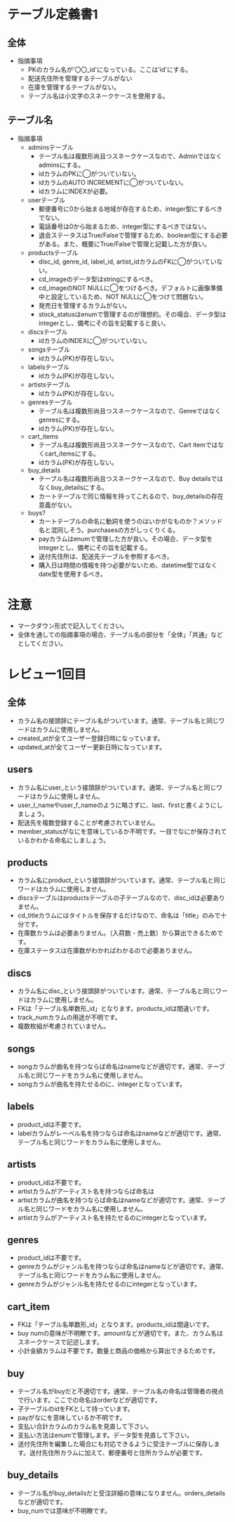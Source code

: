 # テーブル定義書1
## 全体
- 指摘事項
  - PKのカラム名が'〇〇_id'になっている。ここは'id'にする。
  - 配送先住所を管理するテーブルがない
  - 在庫を管理するテーブルがない。
  - テーブル名は小文字のスネークケースを使用する。

## テーブル名
- 指摘事項
  - adminsテーブル
    - テーブル名は複数形尚且つスネークケースなので、Adminではなくadminsにする。
    - idカラムのPKに◯がついていない。
    - idカラムのAUTO INCREMENTに◯がついていない。
    - idカラムにINDEXが必要。
  - userテーブル
    - 郵便番号に0から始まる地域が存在するため、integer型にするべきでない。
    - 電話番号は0から始まるため、integer型にするべきではない。
    - 退会ステータスはTrue/Falseで管理するため、boolean型にする必要がある。また、概要にTrue/Falseで管理と記載した方が良い。
  - productsテーブル
    - disc_id, genre_id, label_id, artist_idカラムのFKに◯がついていない。
    - cd_imageのデータ型はstringにするべき。
    - cd_imageのNOT NULLに◯をつけるべき。デフォルトに画像準備中と設定しているため、NOT NULLに◯をつけて問題ない。
    - 発売日を管理するカラムがない。
    - stock_statusはenumで管理するのが理想的。その場合、データ型はintegerとし、備考にその旨を記載すると良い。
  - discsテーブル
    - idカラムのINDEXに◯がついていない。
  - songsテーブル
    - idカラム(PK)が存在しない。
  - labelsテーブル
    - idカラム(PK)が存在しない。
  - artistsテーブル
    - idカラム(PK)が存在しない。
  - genresテーブル
    - テーブル名は複数形尚且つスネークケースなので、Genreではなくgenresにする。
    - idカラム(PK)が存在しない。
   - cart_items
     - テーブル名は複数形尚且つスネークケースなので、Cart itemではなくcart_itemsにする。
     - idカラム(PK)が存在しない。 
   - buy_details
     - テーブル名は複数形尚且つスネークケースなので、Buy detailsではなくbuy_detailsにする。
     - カートテーブルで同じ情報を持ってこれるので、buy_detailsの存在意義がない。
   - buys?
     - カートテーブルの命名に動詞を使うのはいかがなものか？メソッド名と混同しそう。purchasesの方がしっくりくる。
     - payカラムはenumで管理した方が良い。その場合、データ型をintegerとし、備考にその旨を記載する。
     - 送付先住所は、配送先テーブルを参照するべき。
     - 購入日は時間の情報を持つ必要がないため、datetime型ではなくdate型を使用するべき。
     

# 注意
* マークダウン形式で記入してください。
* 全体を通しての指摘事項の場合、テーブル名の部分を「全体」「共通」などとしてください。



# レビュー1回目
## 全体
- カラム名の接頭辞にテーブル名がついています。通常、テーブル名と同じワードはカラムに使用しません。
- created_atが全てユーザー登録日時になっています。
- updated_atが全てユーザー更新日時になっています。

## users
- カラム名にuser_という接頭辞がついています。通常、テーブル名と同じワードはカラムに使用しません。
- user_l_nameやuser_f_nameのように略さずに、last、firstと書くようにしましょう。
- 配送先を複数登録することが考慮されていません。
- member_statusがなにを意味しているか不明です。一目でなにが保存されているかわかる命名にしましょう。

## products
- カラム名にproduct_という接頭辞がついています。通常、テーブル名と同じワードはカラムに使用しません。
- discsテーブルはproductsテーブルの子テーブルなので、disc_idは必要ありません。
- cd_titleカラムにはタイトルを保存するだけなので、命名は「title」のみで十分です。
- 在庫数カラムは必要ありません。（入荷数 - 売上数）から算出できるためです。
- 在庫ステータスは在庫数がわかればわかるので必要ありません。

## discs
- カラム名にdisc_という接頭辞がついています。通常、テーブル名と同じワードはカラムに使用しません。
- FKは「テーブル名単数形_id」となります。products_idは間違いです。
- track_numカラムの用途が不明です。
- 複数枚組が考慮されていません。

## songs
- songカラムが曲名を持つならば命名はnameなどが適切です。通常、テーブル名と同じワードをカラム名に使用しません。
- songカラムが曲名を持たせるのに、integerとなっています。

## labels
- product_idは不要です。
- labelカラムがレーベル名を持つならば命名はnameなどが適切です。通常、テーブル名と同じワードをカラム名に使用しません。

## artists
- product_idは不要です。
- artistカラムがアーティスト名を持つならば命名は
- artistカラムが曲名を持つならば命名はnameなどが適切です。通常、テーブル名と同じワードをカラム名に使用しません。
- artistカラムがアーティスト名を持たせるのにintegerとなっています。

## genres
- product_idは不要です。
- genreカラムがジャンル名を持つならば命名はnameなどが適切です。通常、テーブル名と同じワードをカラム名に使用しません。
- genreカラムがジャンル名を持たせるのにintegerとなっています。

## cart_item
- FKは「テーブル名単数形_id」となります。products_idは間違いです。
- buy numの意味が不明瞭です。amountなどが適切です。また、カラム名はスネークケースで記述します。
- 小計金額カラムは不要です。数量と商品の価格から算出できるためです。

## buy
- テーブル名がbuyだと不適切です。通常、テーブル名の命名は管理者の視点で行います。ここでの命名はorderなどが適切です。
- 子テーブルのidをFKとして持っています。
- payがなにを意味しているか不明です。
- 支払い合計カラムのカラム名を見直して下さい。
- 支払い方法はenumで管理します。データ型を見直して下さい。
- 送付先住所を編集した場合にも対応できるように受注テーブルに保存します。送付先住所カラムに加えて、郵便番号と住所カラムが必要です。

## buy_details
- テーブル名がbuy_detailsだと受注詳細の意味になりません。orders_detailsなどが適切です。
- buy_numでは意味が不明瞭です。

